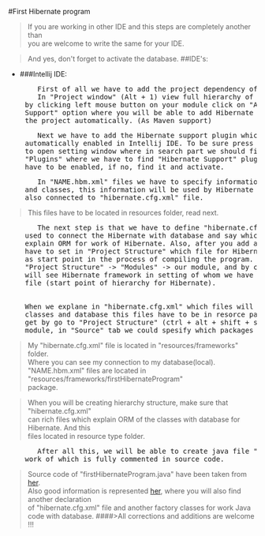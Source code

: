 #First Hibernate program
>If you are working in other IDE and this steps are completely another than  
you are welcome to write the same for your IDE. 

>And yes, don't forget to activate the database.
##IDE's:
* ###Intellij IDE:
<pre>
       First of all we have to add the project dependency of Hibernate.
       In "Project window" (Alt + 1) view full hierarchy of project and  
    by clicking left mouse button on your module click on "Add Framework  
    Support" option where you will be able to add Hibernate dependency of  
    the project automatically. (As Maven support)  
</pre>
<pre>
       Next we have to add the Hibernate support plugin which is  
    automatically enabled in Intellij IDE. To be sure press (ctrl + alt + s) 
    to open setting window where in search part we should find the  
    "Plugins" where we have to find "Hibernate Support" plugin which  
    have to be enabled, if no, find it and activate.
</pre>
<pre>
       In "NAME.hbm.xml" files we have to specify information about ORM between database  
    and classes, this information will be used by Hibernate later. And this files will be  
    also connected to "hibernate.cfg.xml" file.
</pre>
>This files have to be located in resources folder, read next.
<pre>
       The next step is that we have to define "hibernate.cfg.xml" file which will be  
    used to connect the Hibernate with database and say which files(NAME.hbm.xml) are  
    explain ORM for work of Hibernate. Also, after you add a "hibernate.cfg.xml" file we  
    have to set in "Project Structure" which file for Hibernate framework will be named  
    as start point in the process of compiling the program. As sad before we have to go to  
    "Project Structure" -> "Modules" -> our module, and by clicking on dropdown list you  
    will see Hibernate framework in setting of whom we have to set path to "hibernate.cfg.xml"  
    file (start point of hierarchy for Hibernate).
    
    
    When we explane in "hibernate.cfg.xml" which files will explaine ORM between  
    classes and database this files have to be in resorce package which we could  
    get by go to "Project Structure" (ctrl + alt + shift + s) -> "Modules" -> our  
    module, in "Source" tab we could spesify which packages will be called as "Resources".  
</pre>
>My "hibernate.cfg.xml" file is located in "resources/frameworks" folder.  
Where you can see my connection to my database(local).
"NAME.hbm.xml" files are located in "resources/frameworks/firstHibernateProgram"  
package.

>When you will be creating hierarchy structure, make sure that "hibernate.cfg.xml"  
can rich files which explain ORM of the classes with database for Hibernate. And this  
files located in resource type folder.

<pre>
       After all this, we will be able to create java file "firstHibernateProgram.java"  
    work of which is fully commented in source code.
</pre>
>Source code of "firstHibernateProgram.java" have been taken from [her](https://www.tutorialspoint.com/hibernate/hibernate_examples.htm).  
Also good information is represented [her](https://thoughts-on-java.org/hibernate-getting-started/), where you will also find another declaration  
of "hibernate.cfg.xml" file and another factory classes for work Java code with database.
####>All corrections and additions are welcome !!!